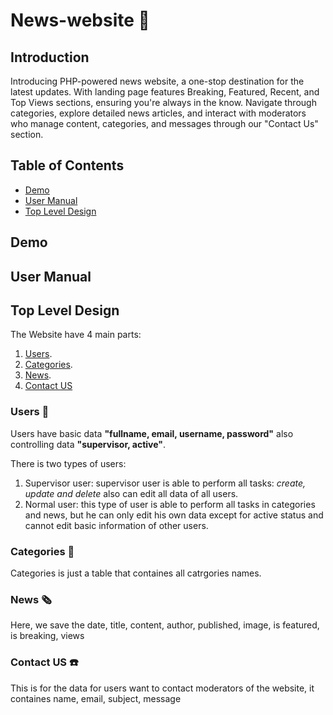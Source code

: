 # News-website 📰

## Introduction
Introducing PHP-powered news website, a one-stop destination for the latest updates. With landing page features Breaking, Featured, Recent, and Top Views sections, ensuring you're always in the know. Navigate through categories, explore detailed news articles, and interact with moderators who manage content, categories, and messages through our "Contact Us" section.

## Table of Contents
- [Demo](#Demo)
- [User Manual](#User-Manual)
- [Top Level Design](#Top-Level-Design)

## Demo

## User Manual


## Top Level Design
The Website have 4 main parts:
1. [Users](#Users).
2. [Categories](#Categories).
3. [News](#News).
4. [Contact US](#Contact-US)

### Users 🙆
Users have basic data **"fullname, email, username, password"** also controlling data  **"supervisor, active"**. 

There is two types of users:
1. Supervisor user: supervisor user is able to perform all tasks: _create, update and delete_ also can edit all data of all users.
2. Normal user: this type of user is able to perform all tasks in categories and news, but he can only edit his own data except for active status and cannot edit basic information of other users.

### Categories 📂
Categories is just a table that containes all catrgories names.

### News 🗞️
Here, we save the date, title, content, author, published, image, is featured, is breaking, views

### Contact US ☎️
This is for the data for users want to contact moderators of the website, it containes name, email, subject, message



